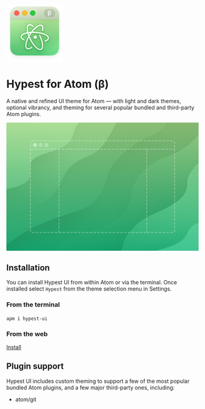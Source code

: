 <img src="assets/icon.png?raw=true" alt="Hypest Atom Icon" width="148" height="148" />

# Hypest for Atom (β)

A native and refined UI theme for Atom — with light and dark themes, optional
vibrancy, and theming for several popular bundled and third-party Atom plugins.

<img src="assets/preview.jpg?raw=true" alt="Hypest Screenshot" width="600" />

## Installation

You can install Hypest UI from within Atom or via the terminal. Once installed
select `Hypest` from the theme selection menu in Settings.

### From the terminal

`apm i hypest-ui`

### From the web

[Install](https://atom.io/themes/hypest-ui)

## Plugin support

Hypest UI includes custom theming to support a few of the most popular bundled Atom
plugins, and a few major third-party ones, including:

- atom/git
